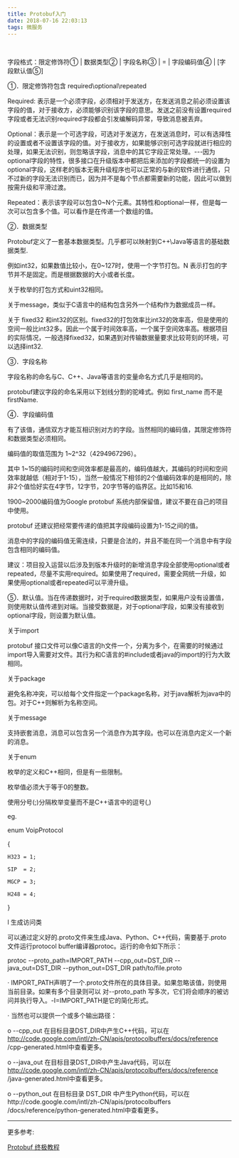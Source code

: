 ```yaml
---
title: Protobuf入门
date: 2018-07-16 22:03:13
tags: 微服务
---
```


<br>

字段格式：限定修饰符① | 数据类型② | 字段名称③ | = | 字段编码值④ | [字段默认值⑤]

①．限定修饰符包含 required\optional\repeated

 

Required: 表示是一个必须字段，必须相对于发送方，在发送消息之前必须设置该字段的值，对于接收方，必须能够识别该字段的意思。发送之前没有设置required字段或者无法识别required字段都会引发编解码异常，导致消息被丢弃。

Optional：表示是一个可选字段，可选对于发送方，在发送消息时，可以有选择性的设置或者不设置该字段的值。对于接收方，如果能够识别可选字段就进行相应的处理，如果无法识别，则忽略该字段，消息中的其它字段正常处理。---因为optional字段的特性，很多接口在升级版本中都把后来添加的字段都统一的设置为optional字段，这样老的版本无需升级程序也可以正常的与新的软件进行通信，只不过新的字段无法识别而已，因为并不是每个节点都需要新的功能，因此可以做到按需升级和平滑过渡。

Repeated：表示该字段可以包含0~N个元素。其特性和optional一样，但是每一次可以包含多个值。可以看作是在传递一个数组的值。

 

②．数据类型

 

Protobuf定义了一套基本数据类型。几乎都可以映射到C++\Java等语言的基础数据类型.

例如int32，如果数值比较小，在0~127时，使用一个字节打包。N 表示打包的字节并不是固定。而是根据数据的大小或者长度。

关于枚举的打包方式和uint32相同。

关于message，类似于C语言中的结构包含另外一个结构作为数据成员一样。

关于 fixed32 和int32的区别。fixed32的打包效率比int32的效率高，但是使用的空间一般比int32多。因此一个属于时间效率高，一个属于空间效率高。根据项目的实际情况，一般选择fixed32，如果遇到对传输数据量要求比较苛刻的环境，可以选择int32.

③．字段名称

 

字段名称的命名与C、C++、Java等语言的变量命名方式几乎是相同的。

protobuf建议字段的命名采用以下划线分割的驼峰式。例如 first_name 而不是firstName.

④．字段编码值

有了该值，通信双方才能互相识别对方的字段。当然相同的编码值，其限定修饰符和数据类型必须相同。

编码值的取值范围为 1~2^32（4294967296）。

其中 1~15的编码时间和空间效率都是最高的，编码值越大，其编码的时间和空间效率就越低（相对于1-15），当然一般情况下相邻的2个值编码效率的是相同的，除非2个值恰好实在4字节，12字节，20字节等的临界区。比如15和16.

1900~2000编码值为Google protobuf 系统内部保留值，建议不要在自己的项目中使用。

protobuf 还建议把经常要传递的值把其字段编码设置为1-15之间的值。

消息中的字段的编码值无需连续，只要是合法的，并且不能在同一个消息中有字段包含相同的编码值。

建议：项目投入运营以后涉及到版本升级时的新增消息字段全部使用optional或者repeated，尽量不实用required。如果使用了required，需要全网统一升级，如果使用optional或者repeated可以平滑升级。

 

⑤．默认值。当在传递数据时，对于required数据类型，如果用户没有设置值，则使用默认值传递到对端。当接受数据是，对于optional字段，如果没有接收到optional字段，则设置为默认值。

 

关于import

protobuf 接口文件可以像C语言的h文件一个，分离为多个，在需要的时候通过 import导入需要对文件。其行为和C语言的#include或者java的import的行为大致相同。

关于package

避免名称冲突，可以给每个文件指定一个package名称，对于java解析为java中的包。对于C++则解析为名称空间。

 

关于message

支持嵌套消息，消息可以包含另一个消息作为其字段。也可以在消息内定义一个新的消息。

关于enum

枚举的定义和C++相同，但是有一些限制。

枚举值必须大于等于0的整数。

使用分号(;)分隔枚举变量而不是C++语言中的逗号(,)

eg.

enum VoipProtocol 

{

    H323 = 1;

    SIP  = 2;

    MGCP = 3;

    H248 = 4;

}



l  生成访问类

可以通过定义好的.proto文件来生成Java、Python、C++代码，需要基于.proto文件运行protocol buffer编译器protoc。运行的命令如下所示：

protoc --proto_path=IMPORT_PATH --cpp_out=DST_DIR --java_out=DST_DIR --python_out=DST_DIR path/to/file.proto

·        IMPORT_PATH声明了一个.proto文件所在的具体目录。如果忽略该值，则使用当前目录。如果有多个目录则可以 对--proto_path 写多次，它们将会顺序的被访问并执行导入。-I=IMPORT_PATH是它的简化形式。

·        当然也可以提供一个或多个输出路径：

o   --cpp_out 在目标目录DST_DIR中产生C++代码，可以在 http://code.google.com/intl/zh-CN/apis/protocolbuffers/docs/reference /cpp-generated.html中查看更多。

o   --java_out 在目标目录DST_DIR中产生Java代码，可以在 http://code.google.com/intl/zh-CN/apis/protocolbuffers/docs/reference /java-generated.html中查看更多。

o   --python_out 在目标目录 DST_DIR 中产生Python代码，可以在http://code.google.com/intl/zh-CN/apis/protocolbuffers /docs/reference/python-generated.html中查看更多。



---



更多参考:

[Protobuf 终极教程](https://colobu.com/2019/10/03/protobuf-ultimate-tutorial-in-go/)
